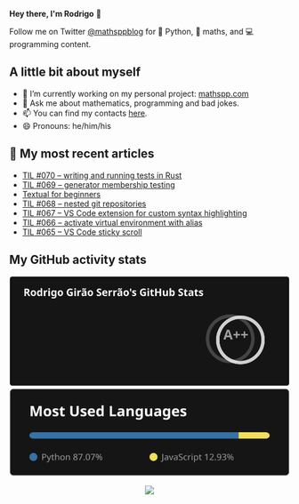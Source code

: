 **Hey there, I'm Rodrigo** 👋

Follow me on Twitter [@mathsppblog][twitter] for 🐍 Python, 🧠 maths, and 💻 programming content.


## A little bit about myself

- 🔭 I’m currently working on my personal project: [mathspp.com](https://mathspp.com)
- 💬 Ask me about mathematics, programming and bad jokes.
- 📫 You can find my contacts [here](https://mathspp.com/about#contacts).
- 😄 Pronouns: he/him/his


## 📖 My most recent articles

<!-- BLOG-POST-LIST:START -->
- [TIL #070 – writing and running tests in Rust](https://mathspp.com/blog/til/writing-and-running-tests-in-rust)
- [TIL #069 – generator membership testing](https://mathspp.com/blog/til/generator-membership-testing)
- [Textual for beginners](https://mathspp.com/blog/textual-for-beginners)
- [TIL #068 – nested git repositories](https://mathspp.com/blog/til/nested-git-repositories)
- [TIL #067 – VS Code extension for custom syntax highlighting](https://mathspp.com/blog/til/vscode-extension-for-custom-syntax-highlighting)
- [TIL #066 – activate virtual environment with alias](https://mathspp.com/blog/til/activate-virtual-environment-with-alias)
- [TIL #065 – VS Code sticky scroll](https://mathspp.com/blog/til/vscode-sticky-scroll)
<!-- BLOG-POST-LIST:END -->


##  My GitHub activity stats

<!-- Thanks to ofek! -->

<img src="general_stats.svg" alt="GitHub Statistics" loading="lazy">

<img src="language_stats.svg" alt="Top Languages" loading="lazy">

<p align='center'><img src='https://visitor-badge.laobi.icu/badge?page_id=RodrigoGiraoSerrao'></p>

[twitter]: https://twitter.com/mathsppblog
